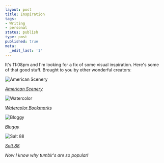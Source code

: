 ```yaml
---
layout: post
title: Inspiration
tags:
- Writing
- personal
status: publish
type: post
published: true
meta:
  _edit_last: '1'
---
```


It's 11:08pm and I'm looking for a fix of some visual inspiration. Here's some of that good stuff. Brought to you by other wonderful creators:

![American Scenery](http://dribbble.s3.amazonaws.com/users/121683/screenshots/504028/dribble_shot.jpg)

*[American Scenery](http://dribbble.com/shots/504028-American-Scenery-logo)*

![Watercolor](http://dribbble.s3.amazonaws.com/users/6826/screenshots/503995/savethedate_dribbble.jpg)

*[Watercolor Bookmarks](http://dribbble.com/shots/503995-Save-the-Date)*

![Bloggy](http://dribbble.s3.amazonaws.com/users/16711/screenshots/836385/bloggy.png)

*[Bloggy](http://dribbble.com/shots/836385-Bloggy)*

![Salt 88](http://static0.artsy.net/additional_images/507d65da0f046a0002001f1b/large.jpg)

*[Salt 88](http://artsy.net/artwork/murray-fredericks-salt-88)*

*Now I know why tumblr's are so popular!*
